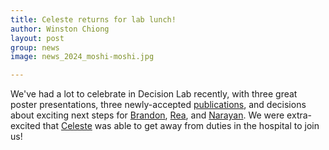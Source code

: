 ```yaml
---
title: Celeste returns for lab lunch!
author: Winston Chiong
layout: post
group: news
image: news_2024_moshi-moshi.jpg

---
```


We've had a lot to celebrate in Decision Lab recently, with three great poster 
presentations, three newly-accepted [publications](/papers/), and decisions 
about exciting next steps for [Brandon](/team/index.html#Brandon-Leggins), 
[Rea](/team/index.html#Rea-Antoniou), and [Narayan](/team/index.html#Narayan-Sankaran). 
We were extra-excited that [Celeste](/team/index.html#Celeste-Fong) was able to 
get away from duties in the hospital to join us!